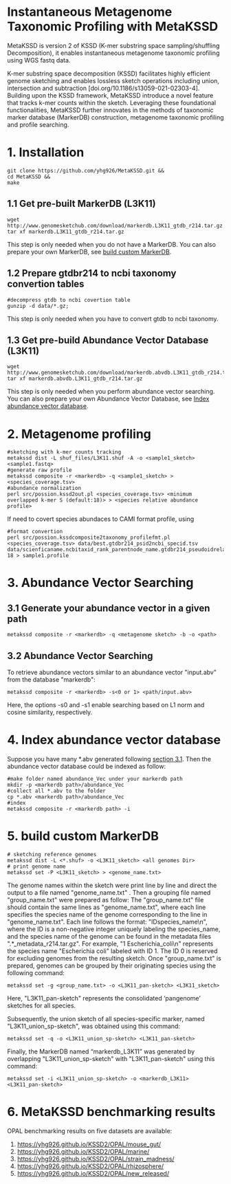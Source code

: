 #  Instantaneous Metagenome Taxonomic Profiling with MetaKSSD

MetaKSSD is version 2 of KSSD (K-mer substring space sampling/shuffling Decomposition), it enables instantaneous metagenome taxonomic profiling using WGS fastq data. 

K-mer substring space decomposition (KSSD) facilitates highly efficient genome sketching and enables lossless sketch operations including union, intersection and subtraction [doi.org/10.1186/s13059-021-02303-4]. Building upon the KSSD framework, MetaKSSD introduce a novel feature that tracks k-mer counts within the sketch. Leveraging these foundational functionalities, MetaKSSD further innovates in the methods of taxonomic marker database (MarkerDB) construction, metagenome taxonomic profiling and profile searching. 

# 1. Installation 
```
git clone https://github.com/yhg926/MetaKSSD.git &&
cd MetaKSSD &&
make
```
## 1.1 Get pre-built MarkerDB (L3K11)

```
wget http://www.genomesketchub.com/download/markerdb.L3K11_gtdb_r214.tar.gz
tar xf markerdb.L3K11_gtdb_r214.tar.gz
```
This step is only needed when you do not have a MarkerDB. 
You can also prepare your own MarkerDB, 
see [build custom MarkerDB](#5-build-custom-MarkerDB).

## 1.2 Prepare gtdbr214 to ncbi taxonomy convertion tables 
```
#decompress gtdb to ncbi covertion table
gunzip -d data/*.gz;
```
This step is only needed when you have to convert gtdb to ncbi taxonomy.

## 1.3 Get pre-build Abundance Vector Database (L3K11)
```
wget http://www.genomesketchub.com/download/markerdb.abvdb.L3K11_gtdb_r214.tar.gz
tar xf markerdb.abvdb.L3K11_gtdb_r214.tar.gz
```
This step is only needed when you perform abundance vector searching.
You can also prepare your own Abundance Vector Database, 
see [Index abundance vector database](#4-Index-abundance-vector-database).

# 2. Metagenome profiling

```
#sketching with k-mer counts tracking
metakssd dist -L shuf_files/L3K11.shuf -A -o <sample1_sketch> <sample1.fastq>
#generate raw profile
metakssd composite -r <markerdb> -q <sample1_sketch> > <species_coverage.tsv>
#abundance normalization
perl src/possion.kssd2out.pl <species_coverage.tsv> <minimum overlapped k-mer S (default:18)> > <species relative abundance profile>
```
If need to covert species abundaces to CAMI format profile, using 
```
#format convertion 
perl src/possion.kssdcomposite2taxonomy_profilefmt.pl <species_coverage.tsv> data/best.gtdbr214_psid2ncbi_specid.tsv data/scienficaname.ncbitaxid_rank_parentnode_name.gtdbr214_pseudoidrelated.tsv 18 > sample1.profile
```

# 3. Abundance Vector Searching 
## 3.1 Generate your abundance vector in a given path

```
metakssd composite -r <markerdb> -q <metagenome sketch> -b -o <path>
```
## 3.2 Abundance Vector Searching 
To retrieve abundance vectors similar to an abundance vector "input.abv" from the database "markerdb":

```
metakssd composite -r <markerdb> -s<0 or 1> <path/input.abv>
```
Here, the options -s0 and -s1 enable searching based on L1 norm and cosine similarity, respectively.

# 4. Index abundance vector database 
Suppose you have many  *.abv generated following [section 3.1](#31-Generate-your-abundance-vector-in-a-given-path).
Then the abundance vector database could be indexed as follow:
```
#make folder named abundance_Vec under your markerdb path
mkdir -p <markerdb path>/abundance_Vec
#collect all *.abv to the folder
cp *.abv <markerdb path>/abundance_Vec
#index 
metakssd composite -r <markerdb path> -i
```

# 5. build custom MarkerDB
```
# sketching reference genomes
metakssd dist -L <*.shuf> -o <L3K11_sketch> <all genomes Dir>
# print genome name
metakssd set -P <L3K11_sketch> > <genome_name.txt>

```
The genome names within the sketch were print line by line and direct the output to a file named "genome_name.txt" .
Then a grouping file named "group_name.txt" were prepared as follow: The "group_name.txt" file should contain the same lines as "genome_name.txt", where each line specifies the species name of the genome corresponding to the line in "genome_name.txt". Each line follows the format: "ID<TAB>species_name\n", where the ID is a non-negative integer uniquely labeling the species_name, and the species name of the genome can be found in the metadata files ".*_metadata_r214.tar.gz". For example, "1 Escherichia_coli\n" represents the species name "Escherichia coli" labeled with ID 1. The ID 0 is reserved for excluding genomes from the resulting sketch. Once "group_name.txt" is prepared, genomes can be grouped by their originating species using the following command:
```
metakssd set -g <group_name.txt> -o <L3K11_pan-sketch> <L3K11_sketch>
```
Here, "L3K11_pan-sketch" represents the consolidated ‘pangenome’ sketches for all species.

Subsequently, the union sketch of all species-specific marker, named "L3K11_union_sp-sketch", was obtained using this command:

```
metakssd set -q -o <L3K11_union_sp-sketch> <L3K11_pan-sketch>
```
Finally, the MarkerDB named “markerdb_L3K11” was generated by overlapping "L3K11_union_sp-sketch" with "L3K11_pan-sketch" using this command:

```
metakssd set -i <L3K11_union_sp-sketch> -o <markerdb_L3K11> <L3K11_pan-sketch>
```

# 6. MetaKSSD benchmarking results

OPAL benchmarking results on five datasets are available:
1.	https://yhg926.github.io/KSSD2/OPAL/mouse_gut/
2.	https://yhg926.github.io/KSSD2/OPAL/marine/
3.	https://yhg926.github.io/KSSD2/OPAL/strain_madness/
4.	https://yhg926.github.io/KSSD2/OPAL/rhizosphere/
5.	https://yhg926.github.io/KSSD2/OPAL/new_released/







